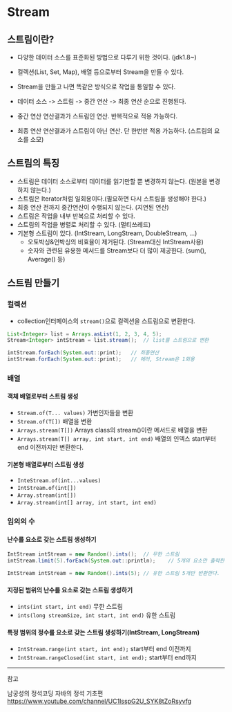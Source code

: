 # Stream

## 스트림이란?
* 다양한 데이터 소스를 표준화된 방법으로 다루기 위한 것이다. (jdk1.8~)
* 컬렉션(List, Set, Map), 배열 등으로부터 Stream을 만들 수 있다.
* Stream을 만들고 나면 똑같은 방식으로 작업을 통일할 수 있다.
* 데이터 소스 -> 스트림 -> 중간 연산 -> 최종 연산 순으로 진행된다.

* 중간 연산 연산결과가 스트림인 연산. 반복적으로 적용 가능하다.
* 최종 연산 연산결과가 스트림이 아닌 연산. 단 한번만 적용 가능하다. (스트림의 요소를 소모)


## 스트림의 특징
* 스트림은 데이터 소스로부터 데이터를 읽기만할 뿐 변경하지 않는다. (원본을 변경하지 않는다.)
* 스트림은 Iterator처럼 일회용이다.(필요하면 다시 스트림을 생성해야 한다.)
* 최종 연산 전까지 중간연산이 수행되지 않는다. (지연된 연산)
* 스트림은 작업을 내부 반복으로 처리할 수 있다.
* 스트림의 작업을 병렬로 처리할 수 있다. (멀티쓰레드)
* 기본형 스트림이 있다. (IntStream, LongStream, DoubleStream, ...)
    * 오토박싱&언박싱의 비효율이 제거된다. (Stream<Integer>대신 IntStream사용)
    * 숫자와 관련된 유용한 메서드를 Stream<T>보다 더 많이 제공한다. (sum(), Average() 등)


## 스트림 만들기
### 컬렉션
* collection인터페이스의 `stream()`으로 컬렉션을 스트림으로 변환한다.
```java
List<Integer> list = Arrays.asList(1, 2, 3, 4, 5);
Stream<Integer> intStream = list.stream();  // list를 스트림으로 변환

intStream.forEach(System.out::print);   // 최종연산
intStream.forEach(System.out::print);   // 에러, Stream은 1회용
```

### 배열
#### 객체 배열로부터 스트림 생성
* `Stream.of(T... values)` 가변인자들을 변환
* `Stream.of(T[])` 배열을 변환
* `Arrays.stream(T[])` Arrays class의 stream()이란 메서드로 배열을 변환
* `Arrays.stream(T[] array, int start, int end)`  배열의 인덱스 start부터 end 이전까지만 변환한다.

#### 기본형 배열로부터 스트림 생성
* `InteStream.of(int...values)`
* `IntStream.of(int[])`
* `Array.stream(int[])`
* `Array.stream(int[] array, int start, int end)`

### 임의의 수
#### 난수를 요소로 갖는 스트림 생성하기
```java
IntStream intStream = new Random().ints();  // 무한 스트림
intStream.limit(5).forEach(System.out::println);    // 5개의 요소만 출력한다.

IntStream intStream = new Random().ints(5); // 유한 스트림 5개만 반환한다. 
```
#### 지정된 범위의 난수를 요소로 갖는 스트림 생성하기
* `ints(int start, int end)` 무한 스트림
* `ints(long streamSize, int start, int end)` 유한 스트림

#### 특정 범위의 정수를 요소로 갖는 스트림 생성하기(IntStream, LongStream)
* `IntStream.range(int start, int end);` start부터 end 이전까지
* `IntStream.rangeClosed(int start, int end);` start부터 end까지

___
참고

남궁성의 정석코딩 자바의 정석 기초편 https://www.youtube.com/channel/UC1IsspG2U_SYK8tZoRsyvfg

